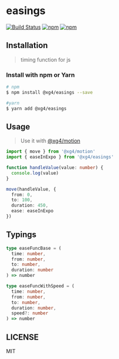 # easings

[![Build Status](https://www.travis-ci.org/xg4/easings.svg?branch=master)](https://www.travis-ci.org/xg4/easings)
[![npm](https://img.shields.io/npm/v/@xg4/easings.svg)](https://www.npmjs.com/package/@xg4/easings)
[![npm](https://img.shields.io/npm/l/@xg4/easings.svg)](https://www.npmjs.com/package/@xg4/easings)

## Installation

> timing function for js

### Install with npm or Yarn

```bash
# npm
$ npm install @xg4/easings --save
```

```bash
#yarn
$ yarn add @xg4/easings
```

## Usage

> Use it with [@xg4/motion](https://github.com/xg4/motion)

```ts
import { move } from '@xg4/motion'
import { easeInExpo } from '@xg4/easings'

function handleValue(value: number) {
  console.log(value)
}

move(handleValue, {
  from: 0,
  to: 100,
  duration: 450,
  ease: easeInExpo
})
```

## Typings

```ts
type easeFuncBase = (
  time: number,
  from: number,
  to: number,
  duration: number
) => number

type easeFuncWithSpeed = (
  time: number,
  from: number,
  to: number,
  duration: number,
  speed?: number
) => number
```

## LICENSE

MIT
